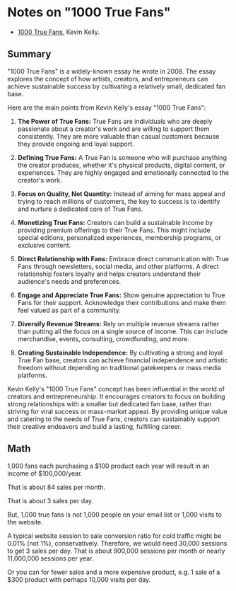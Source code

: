 # Notes on "1000 True Fans"

* [1000 True Fans](https://kk.org/thetechnium/1000-true-fans/), Kevin Kelly.

## Summary

"1000 True Fans" is a widely-known essay he wrote in 2008. The essay explores the concept of how artists, creators, and entrepreneurs can achieve sustainable success by cultivating a relatively small, dedicated fan base.

Here are the main points from Kevin Kelly's essay "1000 True Fans":

1. **The Power of True Fans:** True Fans are individuals who are deeply passionate about a creator's work and are willing to support them consistently. They are more valuable than casual customers because they provide ongoing and loyal support.

2. **Defining True Fans:** A True Fan is someone who will purchase anything the creator produces, whether it's physical products, digital content, or experiences. They are highly engaged and emotionally connected to the creator's work.

3. **Focus on Quality, Not Quantity:** Instead of aiming for mass appeal and trying to reach millions of customers, the key to success is to identify and nurture a dedicated core of True Fans.

4. **Monetizing True Fans:** Creators can build a sustainable income by providing premium offerings to their True Fans. This might include special editions, personalized experiences, membership programs, or exclusive content.

5. **Direct Relationship with Fans:** Embrace direct communication with True Fans through newsletters, social media, and other platforms. A direct relationship fosters loyalty and helps creators understand their audience's needs and preferences.

6. **Engage and Appreciate True Fans:** Show genuine appreciation to True Fans for their support. Acknowledge their contributions and make them feel valued as part of a community.

7. **Diversify Revenue Streams:** Rely on multiple revenue streams rather than putting all the focus on a single source of income. This can include merchandise, events, consulting, crowdfunding, and more.

8. **Creating Sustainable Independence:** By cultivating a strong and loyal True Fan base, creators can achieve financial independence and artistic freedom without depending on traditional gatekeepers or mass media platforms.

Kevin Kelly's "1000 True Fans" concept has been influential in the world of creators and entrepreneurship. It encourages creators to focus on building strong relationships with a smaller but dedicated fan base, rather than striving for viral success or mass-market appeal. By providing unique value and catering to the needs of True Fans, creators can sustainably support their creative endeavors and build a lasting, fulfilling career.

## Math

1,000 fans each purchasing a $100 product each year will result in an income of $100,000/year.

That is about 84 sales per month.

That is about 3 sales per day.

But, 1,000 true fans is not 1,000 people on your email list or 1,000 visits to the website.

A typical website session to sale conversion ratio for cold traffic might be 0.01% (not 1%), conservatively. Therefore, we would need 30,000 sessions to get 3 sales per day. That is about 900,000 sessions per month or nearly 11,000,000 sessions per year.

Or you can for fewer sales and a more expensive product, e.g. 1 sale of a $300 product with perhaps 10,000 visits per day.

